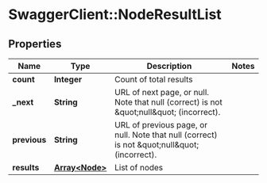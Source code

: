 # SwaggerClient::NodeResultList

## Properties
Name | Type | Description | Notes
------------ | ------------- | ------------- | -------------
**count** | **Integer** | Count of total results | 
**_next** | **String** | URL of next page, or null. Note that null (correct) is not \&quot;null\&quot; (incorrect). | 
**previous** | **String** | URL of previous page, or null. Note that null (correct) is not \&quot;null\&quot; (incorrect). | 
**results** | [**Array&lt;Node&gt;**](Node.md) | List of nodes | 



